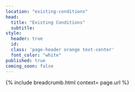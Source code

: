 ```yaml
---
location: "existing-conditions"
head:
  title: "Existing Conditions"
  subtitle:
style:
  header: true
  id:
  class: 'page-header orange text-center'
  font_color: "white"
published: true
coming_soon: false
---
```

{% include breadcrumb.html context= page.url %}
